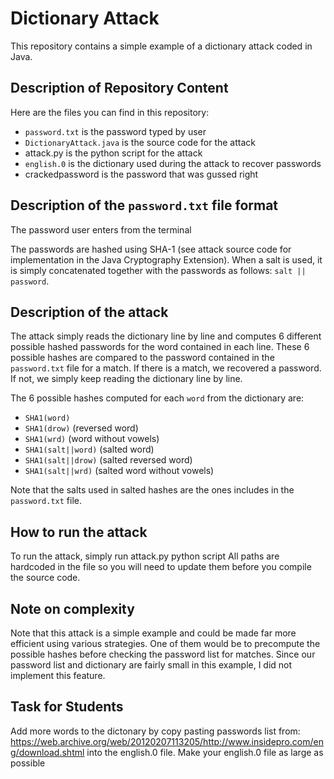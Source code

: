 # Dictionary Attack
This repository contains a simple example of a dictionary attack coded in Java.

## Description of Repository Content

Here are the files you can find in this repository:
* `password.txt` is the password typed by user
* `DictionaryAttack.java` is the source code for the attack
* attack.py is the python script for the attack
* `english.0` is the dictionary used during the attack to recover passwords
* crackedpassword is the password that was gussed right

## Description of the `password.txt` file format

The password user enters from the terminal 


The passwords are hashed using SHA-1 (see attack source code for implementation
in the Java Cryptography Extension). When a salt is used, it is simply concatenated together with the passwords as follows: `salt || password`.

## Description of the attack

The attack simply reads the dictionary line by line and computes 6 different 
possible hashed passwords for the word contained in each line. These 6 possible
hashes are compared to the password contained in the `password.txt` 
file for a match. If there is a match, we recovered a password. If not, we 
simply keep reading the dictionary line by line. 

The 6 possible hashes computed for each `word` from the dictionary are:
* `SHA1(word)`
* `SHA1(drow)` (reversed word)
* `SHA1(wrd)` (word without vowels)
* `SHA1(salt||word)` (salted word)
* `SHA1(salt||drow)` (salted reversed word)
* `SHA1(salt||wrd)` (salted word without vowels)

Note that the salts used in salted hashes are the ones includes in the 
`password.txt` file.

## How to run the attack

To run the attack, simply run attack.py python script
All paths are hardcoded in the file so you will need to update them before 
you compile the source code. 



## Note on complexity

Note that this attack is a simple example and could be made far more efficient
using various strategies. One of them would be to precompute the possible 
hashes before checking the password list for matches. Since our password list
and dictionary are fairly small in this example, I did not implement this 
feature.  

## Task for Students

Add more words to the dictonary by copy pasting passwords list from: https://web.archive.org/web/20120207113205/http://www.insidepro.com/eng/download.shtml
into the english.0 file.
Make your english.0 file as large as possible
